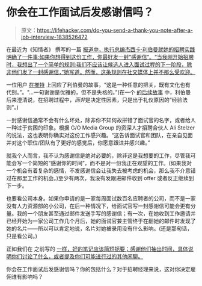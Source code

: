 # 你会在工作面试后发感谢信吗？

> 原文：<https://lifehacker.com/do-you-send-a-thank-you-note-after-a-job-interview-1838526472>

在最近为《知情者》 撰写的一篇 [报道中，执行总编杰西卡·利伯曼就她的招聘实践明确了一件事:如果你想得到这份工作，你最好发一封“感谢信”。“当我刚开始招聘时，我想出了一个简单的规则:我们不应该让候选人进入面试过程的下一阶段，除非他们发了一封感谢信，”她写道。然而，这条规则在社交媒体上并不那么受欢迎。](https://twitter.com/jessicaliebman/status/1114160523581501440)



一位用户 [在推特](https://twitter.com/shanselman/status/1114668452877176833) 上回应了利伯曼的故事，“这是一种任意的把关，既有文化也有代别。”。"...一句谢谢是优雅的，但不是失格的。”(在一个 [的后续故事](https://www.businessinsider.com/thank-you-notes-interview-job-2019-4) 中，利伯曼后来澄清说，在招聘过程中，*而非*是决定性因素，只是出于礼仪原因的“经验法则”。)

一封感谢信通常不会有什么坏处，除非你不知何故拼错了面试官的名字，或者给人一种过于贫困的印象。根据 G/O Media Group 的资深人才招聘合伙人 Ali Stelzer 的说法，这也表明你确实对这份工作感兴趣。“这告诉面试官和团队，在亲自见面并对这个职位/团队有了更好的感觉后，你愿意跟进并感兴趣。”

就我个人而言，我不认为感谢信是绝对必要的，除非这是我想要的工作，尽管我可能会写一个简短的“感谢你的时间”，而不是对一份我正在观望的工作。(如果我对一个机会有着复杂的感情，不发感谢信会让我失去被考虑的机会，那么我不介意错过在那里工作的机会。)至少有两次，我没有发跟进邮件收到 offer 或者反正继续到下一步。

也要看公司本身。如果你申请的是一家每周面试数百名应聘者的公司，而不是一家没有人力资源部的小公司，在后一种情况下，给面试官写一封感谢信可能会更有分量。我的一个朋友甚至通过邮件发送手写的感谢信；有一次，在她收到工作邀请并已经开始为一家公司工作几个月后，她的面试官兼主管终于在翻她的邮件时发现了她的名片——所以可以肯定地说，名片对她被录用没有什么影响。(还是那句话，只是看公司。)

正如我们在 之前写的 [一样，好的笔记应该简短扼要；感谢他们抽出时间，具体说明你们讨论了什么，或者提及你们可能进行过的其他闲聊。](https://lifehacker.com/how-to-write-a-proper-thank-you-note-1795555494)

你会在工作面试后发感谢信吗？你的包括什么？对于招聘经理来说，这对你决定雇佣谁有影响吗？